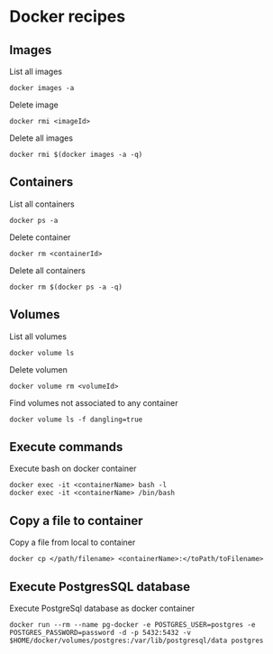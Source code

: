 # Docker recipes

## Images
List all images
```
docker images -a
```
Delete image
```
docker rmi <imageId>
```
Delete all images
```
docker rmi $(docker images -a -q)
```
## Containers
List all containers
```
docker ps -a
```
Delete container
```
docker rm <containerId>
```
Delete all containers
```
docker rm $(docker ps -a -q)
```
## Volumes
List all volumes
```
docker volume ls
```
Delete volumen
```
docker volume rm <volumeId>
```
Find volumes not associated to any container
```
docker volume ls -f dangling=true
```
## Execute commands
Execute bash on docker container
```
docker exec -it <containerName> bash -l
docker exec -it <containerName> /bin/bash
```
## Copy a file to container
Copy a file from local to container
```
docker cp </path/filename> <containerName>:</toPath/toFilename>
```
## Execute PostgresSQL database
Execute PostgreSql database as docker container
```
docker run --rm --name pg-docker -e POSTGRES_USER=postgres -e POSTGRES_PASSWORD=password -d -p 5432:5432 -v $HOME/docker/volumes/postgres:/var/lib/postgresql/data postgres
```
